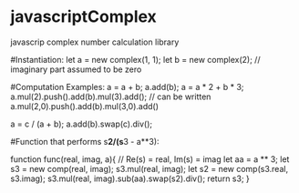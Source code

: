 # javascriptComplex
javascrip complex number calculation library

#Instantiation:
let a = new complex(1, 1);
let b = new complex(2); // imaginary part assumed to be zero

#Computation Examples:
a = a + b;
a.add(b);
a = a * 2 + b * 3;
a.mul(2).push().add(b).mul(3).add(); // can be written a.mul(2,0).push().add(b).mul(3,0).add()

a = c / (a + b);
a.add(b).swap(c).div();

#Function that performs s**2/(s**3 - a**3):

function func(real, imag, a){ // Re(s) = real, Im(s) = imag
    let aa = a ** 3;
    let s3 = new comp(real, imag);
    s3.mul(real, imag);
    let s2 = new comp(s3.real, s3.imag);
    s3.mul(real, imag).sub(aa).swap(s2).div();
    return s3;
}
